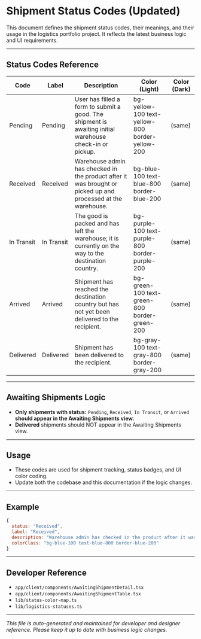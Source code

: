 # Shipment Status Codes (Updated)

This document defines the shipment status codes, their meanings, and their usage in the logistics portfolio project. It reflects the latest business logic and UI requirements.

---

## Status Codes Reference

| Code        | Label      | Description                                                                                                          | Color (Light)                                  | Color (Dark)                   |
|-------------|------------|----------------------------------------------------------------------------------------------------------------------|------------------------------------------------|-------------------------------|
| Pending     | Pending    | User has filled a form to submit a good. The shipment is awaiting initial warehouse check-in or pickup.               | bg-yellow-100 text-yellow-800 border-yellow-200 | (same)                        |
| Received    | Received   | Warehouse admin has checked in the product after it was brought or picked up and processed at the warehouse.          | bg-blue-100 text-blue-800 border-blue-200       | (same)                        |
| In Transit  | In Transit | The good is packed and has left the warehouse; it is currently on the way to the destination country.                 | bg-purple-100 text-purple-800 border-purple-200 | (same)                        |
| Arrived     | Arrived    | Shipment has reached the destination country but has not yet been delivered to the recipient.                         | bg-green-100 text-green-800 border-green-200    | (same)                        |
| Delivered   | Delivered  | Shipment has been delivered to the recipient.                                                                        | bg-gray-100 text-gray-800 border-gray-200       | (same)                        |

---

## Awaiting Shipments Logic
- **Only shipments with status:** `Pending`, `Received`, `In Transit`, or `Arrived` **should appear in the Awaiting Shipments view.**
- **Delivered** shipments should NOT appear in the Awaiting Shipments view.

---

## Usage
- These codes are used for shipment tracking, status badges, and UI color coding.
- Update both the codebase and this documentation if the logic changes.

---

## Example

```js
{
  status: "Received",
  label: "Received",
  description: "Warehouse admin has checked in the product after it was brought or picked up and processed at the warehouse.",
  colorClass: "bg-blue-100 text-blue-800 border-blue-200"
}
```

---

## Developer Reference
- `app/client/components/AwaitingShipmentDetail.tsx`
- `app/client/components/AwaitingShipmentTable.tsx`
- `lib/status-color-map.ts`
- `lib/logistics-statuses.ts`

---

*This file is auto-generated and maintained for developer and designer reference. Please keep it up to date with business logic changes.*
